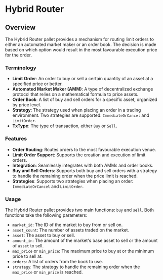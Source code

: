 # Hybrid Router

## Overview

The Hybrid Router pallet provides a mechanism for routing limit orders to either
an automated market maker or an order book. The decision is made based on which
option would result in the most favourable execution price for the order.

### Terminology

- **Limit Order**: An order to buy or sell a certain quantity of an asset at a
  specified price or better.
- **Automated Market Maker (AMM)**: A type of decentralized exchange protocol
  that relies on a mathematical formula to price assets.
- **Order Book**: A list of buy and sell orders for a specific asset, organized
  by price level.
- **Strategy**: The strategy used when placing an order in a trading
  environment. Two strategies are supported: `ImmediateOrCancel` and
  `LimitOrder`.
- **TxType**: The type of transaction, either `Buy` or `Sell`.

### Features

- **Order Routing**: Routes orders to the most favourable execution venue.
- **Limit Order Support**: Supports the creation and execution of limit orders.
- **Integration**: Seamlessly integrates with both AMMs and order books.
- **Buy and Sell Orders**: Supports both buy and sell orders with a strategy to
  handle the remaining order when the price limit is reached.
- **Strategies**: Supports two strategies when placing an order:
  `ImmediateOrCancel` and `LimitOrder`.

### Usage

The Hybrid Router pallet provides two main functions: `buy` and `sell`. Both
functions take the following parameters:

- `market_id`: The ID of the market to buy from or sell on.
- `asset_count`: The number of assets traded on the market.
- `asset`: The asset to buy or sell.
- `amount_in`: The amount of the market's base asset to sell or the amount of
  `asset` to sell.
- `max_price` or `min_price`: The maximum price to buy at or the minimum price
  to sell at.
- `orders`: A list of orders from the book to use.
- `strategy`: The strategy to handle the remaining order when the `max_price` or
  `min_price` is reached.
